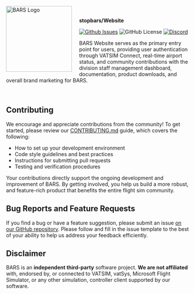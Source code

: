 <img width="180" height="180" align="left" style="float: left; margin: 0 20px 0 0;" alt="BARS Logo" src="https://avatars.githubusercontent.com/u/214760188?s=200&u=9cbb686fd7b3aa1517ecb66825da5aa0e974954e&v=4" />

<br>

**stopbars/Website**

[![Github Issues](https://img.shields.io/github/issues/stopbars/Website)](https://github.com/stopbars/Website/Issues)
![GitHub License](https://img.shields.io/github/license/stopbars/Website)
[![Discord](https://img.shields.io/discord/1323993176318414889.svg?label=&logo=discord&logoColor=ffffff&color=7389D8&labelColor=6A7EC2)](https://stopbars.com/discord)

BARS Website serves as the primary entry point for users, providing user authentication through VATSIM Connect, real-time airport status, and community contributions with the division staff management dashboard, documentation, product downloads, and overall brand marketing for BARS.

<br>

## Contributing

We encourage and appreciate contributions from the community! To get started, please review our [CONTRIBUTING.md](CONTRIBUTING.md) guide, which covers the following:

- How to set up your development environment
- Code style guidelines and best practices
- Instructions for submitting pull requests
- Testing and verification procedures

Your contributions directly support the ongoing development and improvement of BARS. By getting involved, you help us build a more robust, and feature-rich product that benefits the entire flight sim community.

## Bug Reports and Feature Requests

If you find a bug or have a feature suggestion, please submit an issue [on our GitHub repository](https://github.com/stopbars/repo/issues/new). Please follow and fill in the issue template to the best of your ability to help us address your feedback efficiently.

## Disclaimer

BARS is an **independent third-party** software project. **We are not affiliated** with, endorsed by, or connected to VATSIM, vatSys, Microsoft Flight Simulator, or any other simulation, controller client supported by our software.
